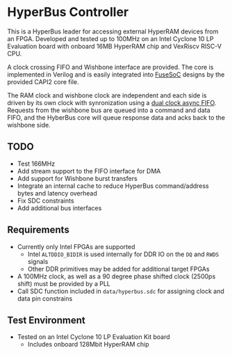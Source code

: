 # HyperBus Controller

This is a HyperBus leader for accessing external HyperRAM devices from an FPGA. Developed and tested up to 100MHz on an Intel Cyclone 10 LP Evaluation board with onboard 16MB HyperRAM chip and VexRiscv RISC-V CPU.

A clock crossing FIFO and Wishbone interface are provided. The core is implemented in Verilog and is easily integrated into [FuseSoC](https://github.com/olofk/fusesoc) designs by the provided CAPI2 core file.

The RAM clock and wishbone clock are independent and each side is driven by its own clock with synronization using a [dual clock async FIFO](https://github.com/dpretet/async_fifo). Requests from the wishbone bus are queued into a command and data FIFO, and the HyberBus core will queue response data and acks back to the wishbone side.

## TODO
* Test 166MHz
* Add stream support to the FIFO interface for DMA
* Add support for Wishbone burst transfers
* Integrate an internal cache to reduce HyperBus command/address bytes and latency overhead
* Fix SDC constraints
* Add additional bus interfaces

## Requirements

* Currently only Intel FPGAs are supported
    * Intel `ALTDDIO_BIDIR` is used internally for DDR IO on the `DQ` and `RWDS` signals
    * Other DDR primitives may be added for additional target FPGAs
* A 100MHz clock, as well as a 90 degree phase shifted clock (2500ps shift) must be provided by a PLL
* Call SDC function included in `data/hyperbus.sdc` for assigning clock and data pin constrains

## Test Environment

* Tested on an Intel Cyclone 10 LP Evaluation Kit board
    * Includes onboard 128Mbit HyperRAM chip
